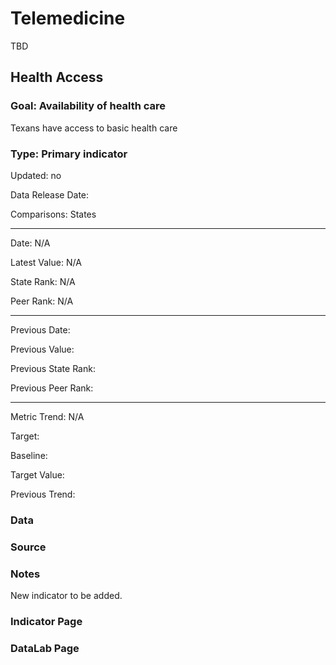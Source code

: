# Telemedicine

TBD

## Health Access

### Goal: Availability of health care

Texans have access to basic health care

### Type: Primary indicator

Updated: no

Data Release Date: 

Comparisons: States

----

Date: N/A

Latest Value: N/A

State Rank: N/A

Peer Rank: N/A

----

Previous Date: 

Previous Value: 

Previous State Rank:

Previous Peer Rank: 


----
Metric Trend: N/A

Target: 

Baseline: 

Target Value: 

Previous Trend: 



<!--### Value

|Year         |  Value      | Rank        | Previous Year| Previous Value | Previous Rank  | Trend| 
| ----------- | ----------- | ----------- | ----------- | ----------- | ----------- | -----------|
|             |             |             |             |             |             |            |



-->
### Data



### Source




### Notes

New indicator to be added. 


### Indicator Page


### DataLab Page


